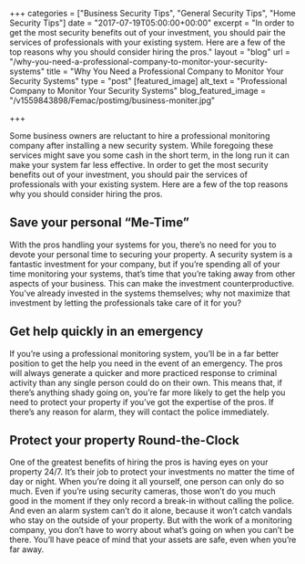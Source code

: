 +++
categories = ["Business Security Tips", "General Security Tips", "Home Security Tips"]
date = "2017-07-19T05:00:00+00:00"
excerpt = "In order to get the most security benefits out of your investment, you should pair the services of professionals with your existing system. Here are a few of the top reasons why you should consider hiring the pros."
layout = "blog"
url = "/why-you-need-a-professional-company-to-monitor-your-security-systems"
title = "Why You Need a Professional Company to Monitor Your Security Systems"
type = "post"
[featured_image]
alt_text = "Professional Company to Monitor Your Security Systems"
blog_featured_image = "/v1559843898/Femac/postimg/business-moniter.jpg"

+++

Some business owners are reluctant to hire a professional monitoring company after installing a new security system. While foregoing these services might save you some cash in the short term, in the long run it can make your system far less effective. In order to get the most security benefits out of your investment, you should pair the services of professionals with your existing system. Here are a few of the top reasons why you should consider hiring the pros.

## Save your personal “Me-Time”

With the pros handling your systems for you, there’s no need for you to devote your personal time to securing your property. A security system is a fantastic investment for your company, but if you’re spending all of your time monitoring your systems, that’s time that you’re taking away from other aspects of your business. This can make the investment counterproductive. You’ve already invested in the systems themselves; why not maximize that investment by letting the professionals take care of it for you?

## Get help quickly in an emergency

If you’re using a professional monitoring system, you’ll be in a far better position to get the help you need in the event of an emergency. The pros will always generate a quicker and more practiced response to criminal activity than any single person could do on their own. This means that, if there’s anything shady going on, you’re far more likely to get the help you need to protect your property if you’ve got the expertise of the pros. If there’s any reason for alarm, they will contact the police immediately.

## Protect your property Round-the-Clock

One of the greatest benefits of hiring the pros is having eyes on your property 24/7. It’s their job to protect your investments no matter the time of day or night. When you’re doing it all yourself, one person can only do so much. Even if you’re using security cameras, those won’t do you much good in the moment if they only record a break-in without calling the police. And even an alarm system can’t do it alone, because it won’t catch vandals who stay on the outside of your property. But with the work of a monitoring company, you don’t have to worry about what’s going on when you can’t be there. You’ll have peace of mind that your assets are safe, even when you’re far away.